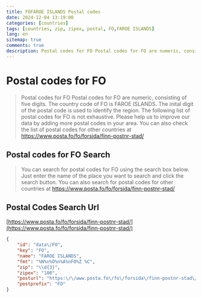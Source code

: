 ```yaml
---
title: FOFAROE ISLANDS Postal codes 
date: 2024-12-04 13:19:00
categories: [countries]
tags: [countries, zip, zipex, postal, FO,FAROE ISLANDS]
lang: en
sitemap: true
comments: true
description: Postal codes for FO Postal codes for FO are numeric, consisting of five digits. The country code of FO is FAROE ISLANDS. The inital digit of the postal code is used to identify the region. The following list of postal codes for FO is not exhaustive. Please help us to improve our data by adding more postal codes in your area. You can also check the list of postal codes for other countries at https://www.posta.fo/fo/forsida/finn-postnr-stad/
---
```


# Postal codes for FO
> Postal codes for FO Postal codes for FO are numeric, consisting of five digits. The country code of FO is FAROE ISLANDS. The inital digit of the postal code is used to identify the region. The following list of postal codes for FO is not exhaustive. Please help us to improve our data by adding more postal codes in your area. You can also check the list of postal codes for other countries at https://www.posta.fo/fo/forsida/finn-postnr-stad/

## Postal codes for FO Search 
> You can search for postal codes for FO using the search box below. Just enter the name of the place you want to search and click the search button. You can also search for postal codes for other countries at https://www.posta.fo/fo/forsida/finn-postnr-stad/

## Postal Codes Search Url

[https://www.posta.fo/fo/forsida/finn-postnr-stad/](https://www.posta.fo/fo/forsida/finn-postnr-stad/)
```json
{
    "id": "data\/FO",
    "key": "FO",
    "name": "FAROE ISLANDS",
    "fmt": "%N%n%O%n%A%nFO%Z %C",
    "zip": "\\d{3}",
    "zipex": "100",
    "posturl": "https:\/\/www.posta.fo\/fo\/forsida\/finn-postnr-stad\/",
    "postprefix": "FO"
}
```
